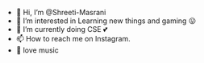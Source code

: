 - 👋 Hi, I’m @Shreeti-Masrani
- 👀 I’m interested in Learning new things and gaming :stuck_out_tongue:
- 🌱 I’m currently doing CSE :two_hearts:
- 📫 How to reach me on Instagram. <br>
- :musical_note: love music

<!---
Shreeti-Masrani/Shreeti-Masrani is a ✨ special ✨ repository because its `README.md` (this file) appears on your GitHub profile.
You can click the Preview link to take a look at your changes.
--->
